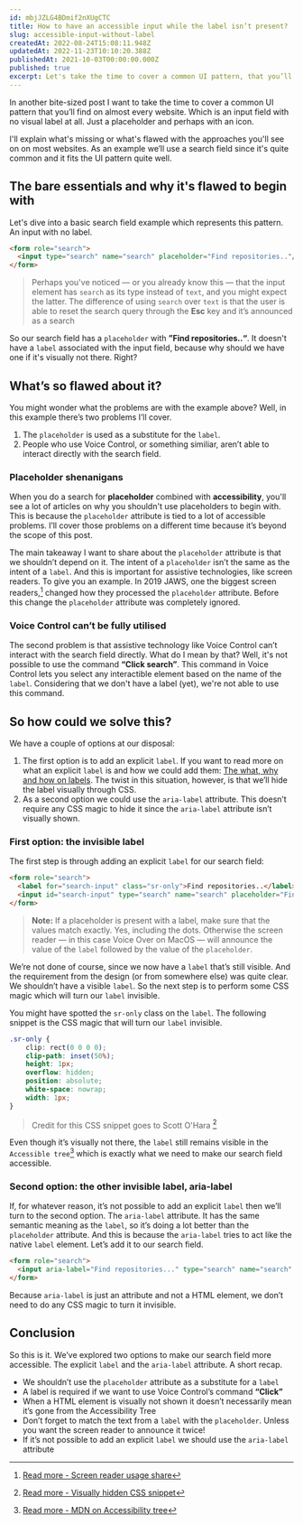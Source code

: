 ```yaml
---
id: mbjJZLG4BDmif2nXUgCTC
title: How to have an accessible input while the label isn’t present?
slug: accessible-input-without-label
createdAt: 2022-08-24T15:08:11.948Z
updatedAt: 2022-11-23T10:10:20.388Z
publishedAt: 2021-10-03T00:00:00.000Z
published: true
excerpt: Let's take the time to cover a common UI pattern, that you’ll find on almost every website. An input field with no visual label. Only a placeholder. I'll explain what's missing and flawed with this approach.
---
```


In another bite-sized post I want to take the time to cover a common UI pattern that you’ll find on almost every website. Which is an input field with no visual label at all. Just a placeholder and perhaps with an icon.

I'll explain what's missing or what's flawed with the approaches you'll see on on most websites. As an example we’ll use a search field since it's quite common and it fits the UI pattern quite well.

## The bare essentials and why it's flawed to begin with

Let's dive into a basic search field example which represents this pattern. An input with no label.

```html
<form role="search">
  <input type="search" name="search" placeholder="Find repositories.."/>
</form>
```

> Perhaps you've noticed — or you already know this — that the input element has `search` as its type instead of `text`, and you might expect the latter. The difference of using `search` over `text` is that the user is able to reset the search query through the **Esc** key and it’s announced as a search

So our search field has a `placeholder` with **”Find repositories..“**.  It doesn't have a `label` associated with the input field, because why should we have one if it's visually not there. Right?

## What’s so flawed about it?

You might wonder what the problems are with the example above? Well, in this example there’s two problems I’ll cover.

1. The `placeholder` is used as a substitute for the `label`.
2. People who use Voice Control, or something similiar, aren’t able to interact directly with the search field.

### Placeholder shenanigans

When you do a search for **placeholder** combined with **accessibility**, you'll see a lot of articles on why you shouldn't use placeholders to begin with. This is because the `placeholder` attribute is tied to a lot of accessible problems. I’ll cover those problems on a different time because it’s beyond the scope of this post.

The main takeaway I want to share about the `placeholder` attribute is that we shouldn’t depend on it. The intent of a `placeholder` isn’t the same as the intent of a `label`. And this is important for assistive technologies, like screen readers. To give you an example. In 2019 JAWS, one the biggest screen readers,[^1] changed how they processed the `placeholder` attribute. Before this change the `placeholder` attribute was completely ignored.

### Voice Control can’t be fully utilised

The second problem is that assistive technology like Voice Control can’t interact with the search field directly. What do I mean by that? Well, it's not possible to use the command **“Click search”**. This command in Voice Control lets you select any interactible element based on the name of the `label`. Considering that we don't have a label (yet), we're not able to use this command.

## So how could we solve this?

We have a couple of options at our disposal:

1. The first option is to add an explicit `label`. If you want to read more on what an explicit `label` is and how we could add them: [The what, why and how on labels](https://www.beingfrankly.nl/blog/the-what-why-and-how-behind-labels).  The twist in this situation, however, is that we’ll hide the label visually through CSS.
2. As a second option we could use the  `aria-label` attribute. This doesn’t require any CSS magic to hide it since the `aria-label` attribute isn’t visually shown.

### First option: the invisible label

The first step is through adding an explicit `label` for our search field:

```html
<form role="search">
  <label for="search-input" class="sr-only">Find repositories..</label>
  <input id="search-input" type="search" name="search" placeholder="Find repositories.."/>
</form>
```

> **Note:** If a placeholder is present with a label, make sure that the values match exactly. Yes, including the dots. Otherwise the screen reader — in this case Voice Over on MacOS — will announce the value of the `label` followed by the value of the `placeholder`.

We’re not done of course, since we now have a `label` that’s still visible. And the requirement from the design (or from somewhere else) was quite clear. We shouldn’t have a visible `label`. So the next step is to perform some CSS magic which will turn our `label` invisible.

You might have spotted the `sr-only` class on the `label`. The following snippet is the CSS magic that will turn our `label` invisible.

```css
.sr-only {
	clip: rect(0 0 0 0);
	clip-path: inset(50%);
	height: 1px;
	overflow: hidden;
	position: absolute;
	white-space: nowrap;
	width: 1px;
}
```

> Credit for this CSS snippet goes to Scott O'Hara [^2]

Even though it’s visually not there, the `label` still remains visible in the `Accessible tree`[^3] which is exactly what we need to make our search field accessible.

### Second option: the other invisible label, aria-label

If, for whatever reason, it’s not possible to add an explicit `label` then we’ll turn to the second option. The `aria-label` attribute. It has the same semantic meaning as the `label`, so it’s doing a lot better than the `placeholder` attribute. And this is because the `aria-label` tries to act like the native `label` element. Let’s add it to our search field.

```html
<form role="search">
  <input aria-label="Find repositories..." type="search" name="search" placeholder="Find repositories.."/>
</form>
```

Because `aria-label` is just an attribute and not a HTML element, we don’t need to do any CSS magic to turn it invisible.

## Conclusion

So this is it. We’ve explored two options to make our search field more accessible. The explicit `label` and the `aria-label` attribute. A short recap.

- We shouldn’t use the `placeholder` attribute as a substitute for a `label`
- A label is required if we want to use Voice Control’s command **“Click”**
- When a HTML element is visually not shown it doesn’t necessarily mean it’s gone from the Accessibility Tree
- Don’t forget to match the text from a `label` with the `placeholder`. Unless you want the screen reader to announce it twice!
- If it’s not possible to add an explicit `label` we should use the `aria-label` attribute

[^3]:[Read more - MDN on Accessibility tree](https://developer.mozilla.org/en-US/docs/Glossary/Accessibility_tree)
[^1]: [Read more - Screen reader usage share]( https://webaim.org/projects/screenreadersurvey9/#primary)
[^2]: [Read more - Visually hidden CSS snippet](https://www.scottohara.me/blog/2017/04/14/inclusively-hidden.html)

